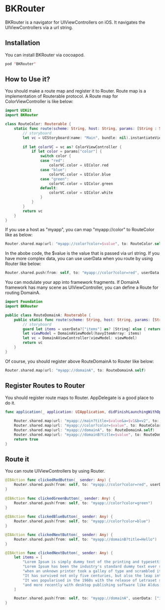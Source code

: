 # BKRouter

BKRouter is a navigator for UIViewControllers on iOS. It navigates the UIViewControllers via a url string.    


## Installation

You can install BKRouter via cocoapod.

```swift
pod 'BKRouter'
```

## How to Use it?

You should make a route map and register it to Router. Route map is a implementation of Routerable protocol. A Route map for ColorViewController is like below:

```swift
import UIKit
import BKRouter

class RouteColor: Routerable {
    static func route(scheme: String, host: String, params: [String : String], userData:[String: Any]?) -> UIViewController? {
        // storyboard
        let vc = UIStoryboard(name: "Main", bundle: nil).instantiateViewController(withIdentifier: "ColorViewController")
        
        if let colorVC = vc as? ColorViewController {
            if let color = params["color"] {
                switch color {
                case "red":
                    colorVC.color = UIColor.red
                case "blue":
                    colorVC.color = UIColor.blue
                case "green":
                    colorVC.color = UIColor.green
                default:
                    colorVC.color = UIColor.white
                }
            }
        }
        return vc
    }
}
```

If you use a host as "myapp", you can map "myapp://color" to RouteColor like as below:

```swift
Router.shared.map(url: "myapp://color?color=$value", to: RouteColor.self)
```

In the abobe code, the $value is the value that is passed via url string. If you have more complex data, you can use userData when you route by using Router like below:

```swift
Router.shared.push(from: self, to: "myapp://color?color=red", userData: ["A": 1])
```

You can modulate your app into framework fragments. If DomainA framework has many scene as UIViewController, you can define a Route for routing DomainA.

```swift
import Foundation
import BKRouter

public class RouteDomainA: Routerable {
    public static func route(scheme: String, host: String, params: [String : String], userData:[String: Any]?) -> UIViewController? {
        // storyboard
        guard let items = userData?["items"] as? [String] else { return nil }
        let viewModel = DomainAViewModel(havyItemArray: items)
        let vc = DomainAViewController(viewModel: viewModel)
        return vc
    }
}
```

Of course, you should register above RouteDomainA to Router like below:

```swift
Router.shared.map(url: "myapp://domainA", to: RouteDomainA.self)
```

## Register Routes to Router

You should register route maps to Router. AppDelegate is a good place to do it. 

```swift
func application(_ application: UIApplication, didFinishLaunchingWithOptions launchOptions: [UIApplicationLaunchOptionsKey: Any]?) -> Bool {
        
    Router.shared.map(url: "myapp://main?title=$value&a=$v1&b=v2", to: RouteMain.self)
    Router.shared.map(url: "myapp://color?color=$value", to: RouteColor.self)
    Router.shared.map(url: "myapp://domainA", to: RouteDomainA.self)
    Router.shared.map(url: "myapp://domainB?title=$value", to: RouteDomainB.self)
    return true
}
```

## Route it

You can route UIViewControllers by using Router. 

```swift
@IBAction func clickedRedButton(_ sender: Any) {
    Router.shared.push(from: self, to: "myapp://color?color=red", userData: ["A": 1])
}
    
@IBAction func clickedGreenButton(_ sender: Any) {
    Router.shared.push(from: self, to: "myapp://color?color=green")
}
    
@IBAction func clickedBlueButton(_ sender: Any) {
    Router.shared.push(from: self, to: "myapp://color?color=blue")
}

@IBAction func clickedNextButton(_ sender: Any) {
    Router.shared.push(from: self, to: "myapp://domainB?title=Hello")
}

@IBAction func clickedNextButton(_ sender: Any) {
    let items = [
        "Lorem Ipsum is simply dummy text of the printing and typesetting industry.",
        "Lorem Ipsum has been the industry's standard dummy text ever since the 1500s,",
        "when an unknown printer took a galley of type and scrambled it to make a type specimen book.",
        "It has survived not only five centuries, but also the leap into electronic typesetting, remaining essentially unchanged.",
        "It was popularised in the 1960s with the release of Letraset sheets containing Lorem Ipsum passages,",
        "and more recently with desktop publishing software like Aldus PageMaker including versions of Lorem Ipsum."
    ]

    Router.shared.push(from: self, to: "myapp://domainA", userData: ["items": items])
}
```

